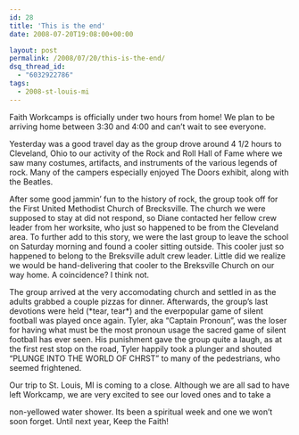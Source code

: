 ```yaml
---
id: 28
title: 'This is the end'
date: 2008-07-20T19:08:00+00:00

layout: post
permalink: /2008/07/20/this-is-the-end/
dsq_thread_id:
  - "6032922786"
tags:
  - 2008-st-louis-mi
---
```

Faith Workcamps is officially under two hours from home! We plan to be arriving home between 3:30 and 4:00 and can&#8217;t wait to see everyone.

Yesterday was a good travel day as the group drove around 4 1/2 hours to Cleveland, Ohio to our activity of the Rock and Roll Hall of Fame where we saw many costumes, artifacts, and instruments of the various legends of rock. Many of the campers especially enjoyed The Doors exhibit, along with the Beatles.

After some good jammin&#8217; fun to the history of rock, the group took off for the First United Methodist Church of Brecksville. The church we were supposed to stay at did not respond, so Diane contacted her fellow crew leader from her worksite, who just so happened to be from the Cleveland area. To further add to this story, we were the last group to leave the school on Saturday morning and found a cooler sitting outside. This cooler just so happened to belong to the Breksville adult crew leader. Little did we realize we would be hand-delivering that cooler to the Breksville Church on our way home. A coincidence? I think not.

The group arrived at the very accomodating church and settled in as the adults grabbed a couple pizzas for dinner. Afterwards, the group&#8217;s last devotions were held (\*tear, tear\*) and the everpopular game of silent football was played once again. Tyler, aka &#8220;Captain Pronoun&#8221;, was the loser for having what must be the most pronoun usage the sacred game of silent football has ever seen. His punishment gave the group quite a laugh, as at the first rest stop on the road, Tyler happily took a plunger and shouted &#8220;PLUNGE INTO THE WORLD OF CHRST&#8221; to many of the pedestrians, who seemed frightened.

Our trip to St. Louis, MI is coming to a close. Although we are all sad to have left Workcamp, we are very excited to see our loved ones and to take a

non-yellowed water shower. Its been a spiritual week and one we won&#8217;t soon forget. Until next year, Keep the Faith!